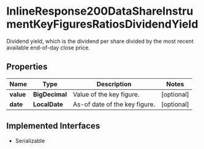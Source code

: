 

# InlineResponse200DataShareInstrumentKeyFiguresRatiosDividendYield

Dividend yield, which is the dividend per share divided by the most recent available end-of-day close price.

## Properties

Name | Type | Description | Notes
------------ | ------------- | ------------- | -------------
**value** | **BigDecimal** | Value of the key figure. |  [optional]
**date** | **LocalDate** | As-of date of the key figure. |  [optional]


## Implemented Interfaces

* Serializable


